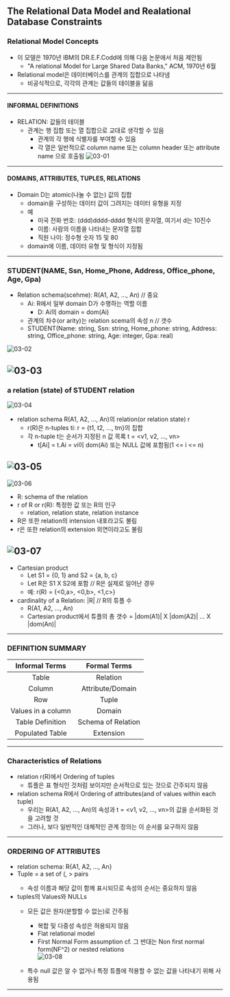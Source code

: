 ## The Relational Data Model and Realational Database Constraints
### Relational Model Concepts
   - 이 모델은 1970년 IBM의 DR.E.F.Codd에 의해 다음 논문에서 처음 제안됨
      - "A relational Model for Large Shared Data Banks," ACM, 1970년 6월
   - Relational model은 데이터베이스를 관계의 집합으로 나타냄
      - 비공식적으로, 각각의 관계는 값들의 테이블을 닮음
---

#### INFORMAL DEFINITIONS
   - RELATION: 값들의 테이블
      - 관계는 행 집합 또는 열 집합으로 교대로 생각할 수 있음
         - 관계의 각 행에 식별자를 부여할 수 있음
         - 각 열은 일반적으로 column name 또는 column header 또는 attribute name 으로 호출됨
   ![03-01](https://github.com/Jeongsiwook/DataBase/blob/master/img/03-01.jpg?raw=true)
---

#### DOMAINS, ATTRIBUTES, TUPLES, RELATIONS
   - Domain D는 atomic(나눌 수 없는) 값의 집합
      - domain을 구성하는 데이터 값이 그려지는 데이터 유형을 지정
      - 예
         - 미국 전화 번호: (ddd)dddd-dddd 형식의 문자열, 여기서 d는 10진수
         - 이름: 사람의 이름을 나타내는 문자열 집합
         - 직원 나이: 정수형 숫자 15 및 80
       - domain에 이름, 데이터 유형 및 형식이 지정됨
---

### STUDENT(NAME, Ssn, Home_Phone, Address, Office_phone, Age, Gpa)
   - Relation schema(scehme): R(A1, A2, ..., An) // 중요
      - Ai: R에서 일부 domain D가 수행하는 역할 이름
         - D: Ai의 domain = dom(Ai)
      - 관계의 차수(or arity)는 relation scema의 속성 n // 갯수
      - STUDENT(Name: string, Ssn: string, Home_phone: string, Address: string, Office_phone: string, Age: integer, Gpa: real)   
      
   ![03-02](https://github.com/Jeongsiwook/DataBase/blob/master/img/03-02.jpg?raw=true)   
   
   ![03-03](https://github.com/Jeongsiwook/DataBase/blob/master/img/03-03.jpg?raw=true)
---

### a relation (state) of STUDENT relation   

   ![03-04](https://github.com/Jeongsiwook/DataBase/blob/master/img/03-04.jpg?raw=true)   
   - relation schema R(A1, A2, ..., An)의 relation(or relation state) r
      - r(R)은 n-tuples ti: r = {t1, t2, ..., tm}의 집합
      - 각 n-tuple t는 순서가 지정된 n 값 목록 t = <v1, v2, ..., vn>
         - t[Ai] = t.Ai = vi이 dom(Ai) 또는 NULL 값에 포함됨(1 <= i <= n)   
         
   ![03-05](https://github.com/Jeongsiwook/DataBase/blob/master/img/03-05.jpg?raw=true)
---
![03-06](https://github.com/Jeongsiwook/DataBase/blob/master/img/03-06.jpg?raw=true)
   - R: schema of the relation
   - r of R or r(R): 특정한 값 또는 R의 인구
      - relation, relation state, relation instance
   - R은 또한 relation의 intension 내포라고도 불림
   - r은 또한 relation의 extension 외연이라고도 불림   
   
   ![03-07](https://github.com/Jeongsiwook/DataBase/blob/master/img/03-07.jpg?raw=true)   
---

   - Cartesian product
      - Let S1 = {0, 1} and S2 = {a, b, c}
      - Let R은 S1 X S2에 포함 // R은 실제로 일어난 경우 
      - 예: r(R) = {<0,a>, <0,b>, <1,c>}
   - cardinality of a Relation: |R| // R의 튜플 수
      - R(A1, A2, ..., An)
      - Cartesian product에서 튜플의 총 갯수 = |dom(A1)| X |dom(A2)| ... X |dom(An)|
---

### DEFINITION SUMMARY   

   | Informal Terms | Formal Terms |  
   |:---:|:---:|
   | Table | Relation |
   | Column | Attribute/Domain |
   | Row | Tuple |
   | Values in a column | Domain |
   | Table Definition | Schema of Relation |
   | Populated Table | Extension |   
---

### Characteristics of Relations
   - relation r(R)에서 Ordering of tuples
      - 튜플은 표 형식인 것처럼 보이지만 순서적으로 있는 것으로 간주되지 않음
   - relation schema R에서 Ordering of attributes(and of values within each tuple)
      - 우리는 R(A1, A2, ..., An)의 속성과 t = <v1, v2, ..., vn>의 값을 순서화된 것을 고려할 것
      - 그러나, 보다 일반적인 대체적인 관계 정의는 이 순서를 요구하지 않음
---

### ORDERING OF ATTRIBUTES
   - relation schema: R{A1, A2, ..., An}
   - Tuple = a set of (<attribute>, <value>> pairs
      - 속성 이름과 해당 값이 함께 표시되므로 속성의 순서는 중요하지 않음
   - tuples의 Values와 NULLs
      - 모든 값은 원자(분할할 수 없는)로 간주됨
         - 복합 및 다중성 속성은 허용되지 않음
         - Flat relational model
         - First Normal Form assumption
         cf. 그 반대는 Non first normal form(NF^2) or nested relations   
         ![03-08](https://github.com/Jeongsiwook/DataBase/blob/master/img/03-08.jpg?raw=true)   
         
      - 특수 null 값은 알 수 없거나 특정 튜플에 적용할 수 없는 값을 나타내기 위해 사용됨
---      
